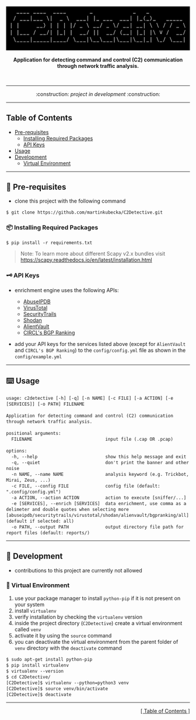 <p align="center">
<img src="https://github.com/martinkubecka/C2Detective/blob/main/docs/banner.png" alt="Logo">
<p align="center"><b>Application for detecting command and control (C2) communication through network traffic analysis.</b></p><br>

---

<div align="center">
:construction:   <i>project in development</i>    :construction:
</div>

---
<h2 id="table-of-contents">Table of Contents</h2>

- [Pre-requisites](#memo-pre-requisites)
    - [Installing Required Packages](#package-installing-required-packages)
    - [API Keys](#old_key-api-keys) 
- [Usage](#keyboard-usage)
- [Development](#toolbox-development)
    - [Virtual Environment](#office-virtual-environment)

---
## :memo: Pre-requisites

- clone this project with the following command

```
$ git clone https://github.com/martinkubecka/C2Detective.git
```

### :package: Installing Required Packages

```
$ pip install -r requirements.txt
```

> Note: To learn more about different Scapy v2.x bundles visit https://scapy.readthedocs.io/en/latest/installation.html

### :old_key: API Keys

- enrichment engine uses the following APIs:
  - [AbuseIPDB](https://www.abuseipdb.com/)
  - [VirusTotal](https://www.virustotal.com/gui/home/upload)
  - [SecurityTrails](https://securitytrails.com/)
  - [Shodan](https://www.shodan.io/)
  - [AlientVault](https://otx.alienvault.com/)
  - [CIRCL's BGP Ranking](https://www.circl.lu/projects/bgpranking/)

- add your API keys for the services listed above (except for `AlientVault` and `CIRCL's BGP Ranking`) to the `config/config.yml` file as shown in the `config/example.yml` 

---
## :keyboard: Usage

```
usage: c2detective [-h] [-q] [-n NAME] [-c FILE] [-a ACTION] [-e [SERVICES]] [-o PATH] FILENAME

Application for detecting command and control (C2) communication through network traffic analysis.

positional arguments:
  FILENAME                            input file (.cap OR .pcap)

options:
  -h, --help                          show this help message and exit
  -q, --quiet                         don't print the banner and other noise
  -n NAME, --name NAME                analysis keyword (e.g. Trickbot, Mirai, Zeus, ...)
  -c FILE, --config FILE              config file (default: ".config/config.yml")
  -a ACTION, --action ACTION          action to execute [sniffer/...]
  -e [SERVICES], --enrich [SERVICES]  data enrichment, use comma as a delimeter and double quotes when selecting more [abuseipdb/securitytrails/virustotal/shodan/alienvault/bgpranking/all] (default if selected: all)
  -o PATH, --output PATH              output directory file path for report files (default: reports/)
```

---
## :toolbox: Development

- contributions to this project are currently not allowed

### :office: Virtual Environment

1. use your package manager to install `python-pip` if it is not present on your system
2. install `virtualenv`
3. verify installation by checking the `virtualenv` version
4. inside the project directory (`C2Detective`) create a virtual environment called `venv`
5. activate it by using the `source` command
6. you can deactivate the virtual environment from the parent folder of `venv` directory with the `deactivate` command

```
$ sudo apt-get install python-pip
$ pip install virtualenv
$ virtualenv --version
$ cd C2Detective/
[C2Detective]$ virtualenv --python=python3 venv
[C2Detective]$ source venv/bin/activate
[C2Detective]$ deactivate
```

---

<div align="right">
<a href="#table-of-contents">[ Table of Contents ]</a>
</div>